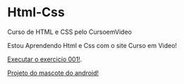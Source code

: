 # Html-Css
 Curso de HTML e CSS pelo CursoemVideo

Estou Aprendendo Html e Css com o site Curso em Video!

<a href="https://tartarin11.github.io/Html-Css/Exercicíos/ex001/" target="_blank">Executar o exercicío 001!</a>.

<a href="https://tartarin11.github.io/Html-Css/Exercicíos/desafio/desafio10/android.html" target="_blank">Projeto do mascote do android!</a>
